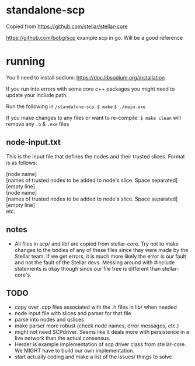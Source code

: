 # standalone-scp
Copied from https://github.com/stellar/stellar-core

https://github.com/bobg/scp
example scp in go.  Will be a good reference

# running
You'll need to install sodium: https://doc.libsodium.org/installation

If you run into errors with some core c++ packages you might need to update your include path.

Run the following in `/standalone-scp`:
`$ make`
`$ ./main.exe`

If you make changes to any files or want to re-compile:
`$ make clean` will remove any `.o` & `.exe` files

## node-input.txt
This is the input file that defines the nodes and their trusted slices.
Format is as follows:

[node name]<br />
[names of trusted nodes to be added to node's slice.  Space separated]<br />
[empty line]<br />
[node name]<br />
[names of trusted nodes to be added to node's slice.  Space separated]<br />
[empty line]<br />
etc.

## notes
 - All files in scp/ and lib/ are copied from stellar-core.  Try not to make changes to the bodies of any of these files since they were made by the Stellar team.  If we get errors, it is much more likely the error is our fault and not the fault of the Stellar devs.  Messing around with #include statements is okay though since our file tree is different than stellar-core's.

## TODO
 - copy over .cpp files associated with the .h files in lib/ when needed
 - node input file with slices and parser for that file
 - parse into nodes and qslices
 - make parser more robust (check node names, error messages, etc.)
 - might not need SCPdriver.  Seems like it deals more with persistence in a live network than the actual consensus.
  - Herder is example implementation of scp driver class from stellar-core.  We MIGHT have to build our own implementation. 
 - start actually coding and make a list of the issues/ things to solve